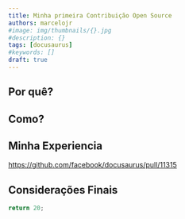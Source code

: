 ```yaml
---
title: Minha primeira Contribuição Open Source
authors: marcelojr
#image: img/thumbnails/{}.jpg
#description: {}
tags: [docusaurus]
#keywords: []
draft: true
---
```


## Por quê?

## Como?

## Minha Experiencia
https://github.com/facebook/docusaurus/pull/11315

## Considerações Finais

<!-- truncate -->

```js
return 20;
```
